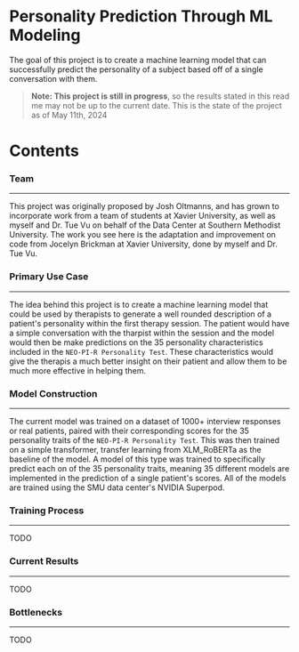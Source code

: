 # Personality Prediction Through ML Modeling

The goal of this project is to create a machine learning model that can successfully predict the personality of a subject based off of a single conversation with them.

> **Note: This project is still in progress**, so the results stated in this read me may not be up to the current date. This is the state of the project as of May 11th, 2024

# Contents

### Team
---

This project was originally proposed by Josh Oltmanns, and has grown to incorporate work from a team of students at Xavier University, as well as myself and Dr. Tue Vu on behalf of the Data Center at Southern Methodist University. The work you see here is the adaptation and improvement on code from Jocelyn Brickman at Xavier University, done by myself and Dr. Tue Vu.

### Primary Use Case
---

The idea behind this project is to create a machine learning model that could be used by therapists to generate a well rounded description of a patient's personality within the first therapy session. The patient would have a simple conversation with the tharpist within the session and the model would then be make predictions on the 35 personality characteristics included in the `NEO-PI-R Personality Test`. These characteristics would give the therapis a much better insight on their patient and allow them to be much more effective in helping them.

### Model Construction
---

The current model was trained on a dataset of 1000+ interview responses or real patients, paired with their corresponding scores for the 35 personality traits of the  `NEO-PI-R Personality Test`. This was then trained on a simple transformer, transfer learning from XLM_RoBERTa as the baseline of the model. A model of this type was trained to specifically predict each on of the 35 personality traits, meaning 35 different models are implemented in the prediction of a single patient's scores. All of the models are trained using the SMU data center's NVIDIA Superpod.

### Training Process
---
TODO

### Current Results
---
TODO

### Bottlenecks
---
TODO